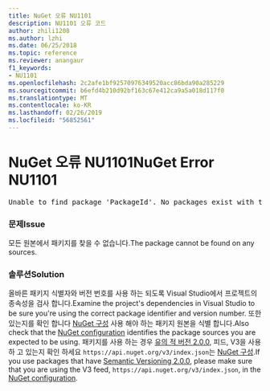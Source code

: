 ```yaml
---
title: NuGet 오류 NU1101
description: NU1101 오류 코드
author: zhili1208
ms.author: lzhi
ms.date: 06/25/2018
ms.topic: reference
ms.reviewer: anangaur
f1_keywords:
- NU1101
ms.openlocfilehash: 2c2afe1bf92570976349520acc86bda90a285229
ms.sourcegitcommit: b6efd4b210d92bf163c67e412ca9a5a018d117f0
ms.translationtype: MT
ms.contentlocale: ko-KR
ms.lasthandoff: 02/26/2019
ms.locfileid: "56852561"
---
```

# <a name="nuget-error-nu1101"></a><span data-ttu-id="cf5a2-103">NuGet 오류 NU1101</span><span class="sxs-lookup"><span data-stu-id="cf5a2-103">NuGet Error NU1101</span></span>

<pre>Unable to find package 'PackageId'. No packages exist with this id in source(s): 'sourceA', 'sourceB', 'sourceC'</pre>

### <a name="issue"></a><span data-ttu-id="cf5a2-104">문제</span><span class="sxs-lookup"><span data-stu-id="cf5a2-104">Issue</span></span>
<span data-ttu-id="cf5a2-105">모든 원본에서 패키지를 찾을 수 없습니다.</span><span class="sxs-lookup"><span data-stu-id="cf5a2-105">The package cannot be found on any sources.</span></span>

### <a name="solution"></a><span data-ttu-id="cf5a2-106">솔루션</span><span class="sxs-lookup"><span data-stu-id="cf5a2-106">Solution</span></span>
<span data-ttu-id="cf5a2-107">올바른 패키지 식별자와 버전 번호를 사용 하는 되도록 Visual Studio에서 프로젝트의 종속성을 검사 합니다.</span><span class="sxs-lookup"><span data-stu-id="cf5a2-107">Examine the project's dependencies in Visual Studio to be sure you're using the correct package identifier and version number.</span></span> <span data-ttu-id="cf5a2-108">또한 있는지를 확인 합니다 [NuGet 구성](../../consume-packages/Configuring-NuGet-Behavior.md) 사용 해야 하는 패키지 원본을 식별 합니다.</span><span class="sxs-lookup"><span data-stu-id="cf5a2-108">Also check that the [NuGet configuration](../../consume-packages/Configuring-NuGet-Behavior.md) identifies the package sources you are expected to be using.</span></span> <span data-ttu-id="cf5a2-109">패키지를 사용 하는 경우 [유의 적 버전 2.0.0](../../reference/package-versioning.md#semantic-versioning-200), 피드, V3을 사용 하 고 있는지 확인 하세요 `https://api.nuget.org/v3/index.json`는 [NuGet 구성](../../consume-packages/Configuring-NuGet-Behavior.md).</span><span class="sxs-lookup"><span data-stu-id="cf5a2-109">If you use packages that have [Semantic Versioning 2.0.0](../../reference/package-versioning.md#semantic-versioning-200), please make sure that you are using the V3 feed, `https://api.nuget.org/v3/index.json`, in the [NuGet configuration](../../consume-packages/Configuring-NuGet-Behavior.md).</span></span>
